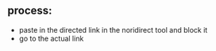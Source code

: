 ## process: 
- paste in the directed link in the noridirect tool and block it
- go to the actual link
